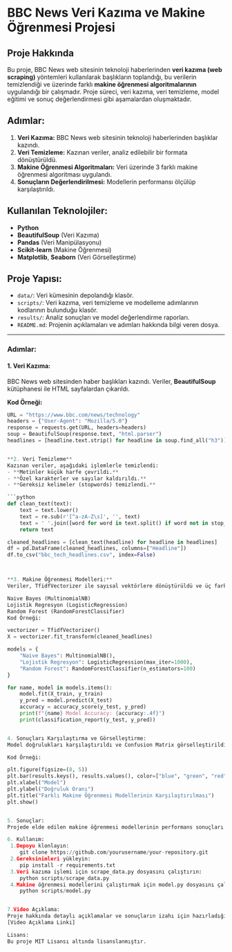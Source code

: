 # BBC News Veri Kazıma ve Makine Öğrenmesi Projesi

## Proje Hakkında  
Bu proje, BBC News web sitesinin teknoloji haberlerinden **veri kazıma (web scraping)** yöntemleri kullanılarak başlıkların toplandığı, bu verilerin temizlendiği ve üzerinde farklı **makine öğrenmesi algoritmalarının** uygulandığı bir çalışmadır. Proje süreci, veri kazıma, veri temizleme, model eğitimi ve sonuç değerlendirmesi gibi aşamalardan oluşmaktadır.

## Adımlar:  
1. **Veri Kazıma:** BBC News web sitesinin teknoloji haberlerinden başlıklar kazındı.  
2. **Veri Temizleme:** Kazınan veriler, analiz edilebilir bir formata dönüştürüldü.  
3. **Makine Öğrenmesi Algoritmaları:** Veri üzerinde 3 farklı makine öğrenmesi algoritması uygulandı.  
4. **Sonuçların Değerlendirilmesi:** Modellerin performansı ölçülüp karşılaştırıldı.

## Kullanılan Teknolojiler:
- **Python**
- **BeautifulSoup** (Veri Kazıma)
- **Pandas** (Veri Manipülasyonu)
- **Scikit-learn** (Makine Öğrenmesi)
- **Matplotlib**, **Seaborn** (Veri Görselleştirme)

## Proje Yapısı:
- `data/`: Veri kümesinin depolandığı klasör.  
- `scripts/`: Veri kazıma, veri temizleme ve modelleme adımlarının kodlarının bulunduğu klasör.  
- `results/`: Analiz sonuçları ve model değerlendirme raporları.  
- `README.md`: Projenin açıklamaları ve adımları hakkında bilgi veren dosya.

---

### Adımlar:

#### 1. Veri Kazıma:
BBC News web sitesinden haber başlıkları kazındı. Veriler, **BeautifulSoup** kütüphanesi ile HTML sayfalardan çıkarıldı.

**Kod Örneği:**
```python
URL = "https://www.bbc.com/news/technology"
headers = {"User-Agent": "Mozilla/5.0"}
response = requests.get(URL, headers=headers)
soup = BeautifulSoup(response.text, "html.parser")
headlines = [headline.text.strip() for headline in soup.find_all("h3")]


**2. Veri Temizleme**  
Kazınan veriler, aşağıdaki işlemlerle temizlendi:
- **Metinler küçük harfe çevrildi.**
- **Özel karakterler ve sayılar kaldırıldı.**
- **Gereksiz kelimeler (stopwords) temizlendi.**

```python
def clean_text(text):
    text = text.lower()
    text = re.sub(r'[^a-zA-Z\s]', '', text)
    text = ' '.join([word for word in text.split() if word not in stop_words])
    return text

cleaned_headlines = [clean_text(headline) for headline in headlines]
df = pd.DataFrame(cleaned_headlines, columns=["Headline"])
df.to_csv("bbc_tech_headlines.csv", index=False)



**3. Makine Öğrenmesi Modelleri:**
Veriler, TfidfVectorizer ile sayısal vektörlere dönüştürüldü ve üç farklı model eğitildi:

Naive Bayes (MultinomialNB)
Lojistik Regresyon (LogisticRegression)
Random Forest (RandomForestClassifier)
Kod Örneği:

vectorizer = TfidfVectorizer()
X = vectorizer.fit_transform(cleaned_headlines)

models = {
    "Naive Bayes": MultinomialNB(),
    "Lojistik Regresyon": LogisticRegression(max_iter=1000),
    "Random Forest": RandomForestClassifier(n_estimators=100)
}

for name, model in models.items():
    model.fit(X_train, y_train)
    y_pred = model.predict(X_test)
    accuracy = accuracy_score(y_test, y_pred)
    print(f"{name} Model Accuracy: {accuracy:.4f}")
    print(classification_report(y_test, y_pred))


4. Sonuçları Karşılaştırma ve Görselleştirme:
Model doğrulukları karşılaştırıldı ve Confusion Matrix görselleştirildi.

Kod Örneği:

plt.figure(figsize=(8, 5))
plt.bar(results.keys(), results.values(), color=["blue", "green", "red"])
plt.xlabel("Model")
plt.ylabel("Doğruluk Oranı")
plt.title("Farklı Makine Öğrenmesi Modellerinin Karşılaştırılması")
plt.show()


5. Sonuçlar:
Projede elde edilen makine öğrenmesi modellerinin performans sonuçları model_performance.csv ve model_comparison.pdf dosyalarında sunulmuştur. En iyi model, en yüksek doğruluğa sahip olan Random Forest modelidir.

6. Kullanım:
 1.Depoyu klonlayın:
    git clone https://github.com/yourusername/your-repository.git
 2.Gereksinimleri yükleyin:
    pip install -r requirements.txt
 3.Veri kazıma işlemi için scrape_data.py dosyasını çalıştırın:
    python scripts/scrape_data.py
 4.Makine öğrenmesi modellerini çalıştırmak için model.py dosyasını çalıştırın:
    python scripts/model.py


7.Video Açıklama:
Proje hakkında detaylı açıklamalar ve sonuçların izahı için hazırladığım 3 dakikalık video açıklamasına aşağıdaki bağlantıdan erişebilirsiniz:
[Video Açıklama Linki]

Lisans:
Bu proje MIT Lisansı altında lisanslanmıştır.






